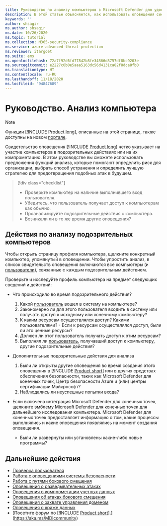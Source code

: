 ```yaml
---
title: Руководство по анализу компьютеров в Microsoft Defender для удостоверений
description: В этой статье объясняется, как использовать оповещения системы безопасности Microsoft Defender для удостоверений для анализа подозрительных компьютеров.
keywords: ''
author: shsagir
ms.author: shsagir
ms.date: 10/26/2020
ms.topic: tutorial
ms.collection: M365-security-compliance
ms.service: azure-advanced-threat-protection
ms.reviewer: itargoet
ms.suite: ems
ms.openlocfilehash: 72a7f92d6fd77842b8fe34866d8757df8bc9203e
ms.sourcegitcommit: e2227c0b0e5aaa5163dc56d4131ca82f8dca8fb0
ms.translationtype: HT
ms.contentlocale: ru-RU
ms.lasthandoff: 11/18/2020
ms.locfileid: "94847689"
---
```

# <a name="tutorial-investigate-a-computer"></a>Руководство. Анализ компьютера

> [!NOTE]
> Функции [!INCLUDE [Product long](includes/product-long.md)], описанные на этой странице, также доступны на новом [портале](https://portal.cloudappsecurity.com).

Свидетельство оповещения [!INCLUDE [Product long](includes/product-long.md)] четко указывает на участие компьютеров в подозрительных действиях или на их компрометацию. В этом руководстве вы сможете использовать предложения функций анализа, которые помогают определить риск для организации, выбрать способ устранения и определить лучшую стратегию для предотвращения подобных атак в будущем.  

> [!div class="checklist"]
>
> - Проверьте компьютер на наличие выполнившего вход пользователя.
> - Убедитесь, что пользователь получает доступ к компьютерам как обычно.
> - Проанализируйте подозрительные действия с компьютера.
> - Возникали ли в то же время другие оповещения?

## <a name="investigation-steps-for-suspicious-computers"></a>Действия по анализу подозрительных компьютеров

Чтобы открыть страницу профиля компьютера, щелкните конкретный компьютер, упомянутый в оповещении. Чтобы упростить анализ, в список свидетельств оповещения включаются все компьютеры (и [пользователи](investigate-a-user.md)), связанные с каждым подозрительным действием.

Проверьте и исследуйте профиль компьютера на предмет следующих сведений и действий:

- Что происходило во время подозрительного действия?  
    1. Какой [пользователь](investigate-a-user.md) вошел в систему на компьютере?
    1. Закономерно ли для этого пользователя входить в систему или получать доступ к исходному или конечному компьютеру?
    1. К каким ресурсам осуществлялся доступ? Какими пользователями?
      - Если к ресурсам осуществлялся доступ, были ли это ценные ресурсы?
    1. Должен ли этот пользователь получать доступ к этим ресурсам?
    1. Выполнял ли [пользователь](investigate-a-user.md), получавший доступ к компьютеру, другие подозрительные действия?

- Дополнительные подозрительные действия для анализа
    1. Были ли открыты другие оповещения во время создания этого оповещения в [!INCLUDE [Product short](includes/product-short.md)] или в других средствах обеспечения безопасности, таких как Microsoft Defender для конечных точек, Центр безопасности Azure и (или) центры сертификации Майкрософт?
    1. Наблюдались ли неуспешные попытки входа?

- Если включена интеграция Microsoft Defender для конечных точек, щелкните эмблему Microsoft Defender для конечных точек для дальнейшего исследования компьютера. Microsoft Defender для конечных точек предоставляет информацию о том, какие процессы выполнялись и какие оповещения появлялись на момент создания оповещения.
    - Были ли развернуты или установлены какие-либо новые программы?

## <a name="next-steps"></a>Дальнейшие действия

- [Проверка пользователя](investigate-a-user.md)
- [Работа с оповещениями системы безопасности](working-with-suspicious-activities.md)
- [Работа с путями бокового смещения](use-case-lateral-movement-path.md)
- [Оповещения о разведывательных атаках](reconnaissance-alerts.md)
- [Оповещения о компрометации учетных данных](compromised-credentials-alerts.md)
- [Оповещения об атаках бокового смещения](lateral-movement-alerts.md)
- [Оповещения о захвате управления доменом](domain-dominance-alerts.md)
- [Оповещения о краже данных](exfiltration-alerts.md)
- [Посетите форум по [!INCLUDE [Product short](includes/product-short.md)].](https://aka.ms/MDIcommunity)
